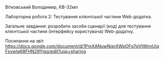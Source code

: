 Вітковський Володимир, КВ-32мп

Лаборторна робота 2: Тестування клієнтської частини Web-додатка.

Загальне завдання: розробити засоби сценарії (код) для тестування клієнтської частини (інтерфейсу користувача) Web-додатку.

Посилання на звіт https://docs.google.com/document/d/1PmXANuwNgnXWpOFg7qVtWnnUiqFsvwte68FHN29Yjgg/edit?usp=sharing
